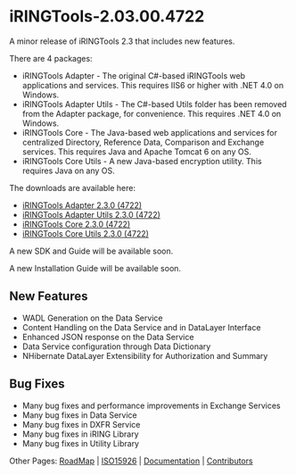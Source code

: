 # iRINGTools-2.03.00.4722 #

A minor release of iRINGTools 2.3 that includes new features.

There are 4 packages:

  * iRINGTools Adapter - The original C#-based iRINGTools web applications and services.  This requires IIS6 or higher with .NET 4.0 on Windows.
  * iRINGTools Adapter Utils - The C#-based Utils folder has been removed from the Adapter package, for convenience. This requires .NET 4.0 on Windows.
  * iRINGTools Core - The Java-based web applications and services for centralized Directory, Reference Data, Comparison and Exchange services. This requires Java and Apache Tomcat 6 on any OS.
  * iRINGTools Core Utils - A new Java-based encryption utility.  This requires Java on any OS.


The downloads are available here:
  * [iRINGTools Adapter 2.3.0 (4722)](http://iring-tools.googlecode.com/files/iRINGTools-Adapter-2.3.0.4722.zip)
  * [iRINGTools Adapter Utils 2.3.0 (4722)](http://iring-tools.googlecode.com/files/iRINGTools-Adapter-Utils-2.3.0.4722.zip)
  * [iRINGTools Core 2.3.0 (4722)](http://iring-tools.googlecode.com/files/iRINGTools-Core-2.3.0.4722.zip)
  * [iRINGTools Core Utils 2.3.0 (4722)](http://iring-tools.googlecode.com/files/iRINGTools-Core-Utils-2.3.0.4722.zip)

A new SDK and Guide will be available soon.

A new Installation Guide will be available soon.

## New Features ##
  * WADL Generation on the Data Service
  * Content Handling on the Data Service and in DataLayer Interface
  * Enhanced JSON response on the Data Service
  * Data Service configuration through Data Dictionary
  * NHibernate DataLayer Extensibility for Authorization and Summary

## Bug Fixes ##
  * Many bug fixes and performance improvements in Exchange Services
  * Many bug fixes in Data Service
  * Many bug fixes in DXFR Service
  * Many bug fixes in iRING Library
  * Many bug fixes in Utility Library

Other Pages: [RoadMap](RoadMap.md) | [ISO15926](ISO15926.md) | [Documentation](Documentation.md) | [Contributors](Contributors.md)